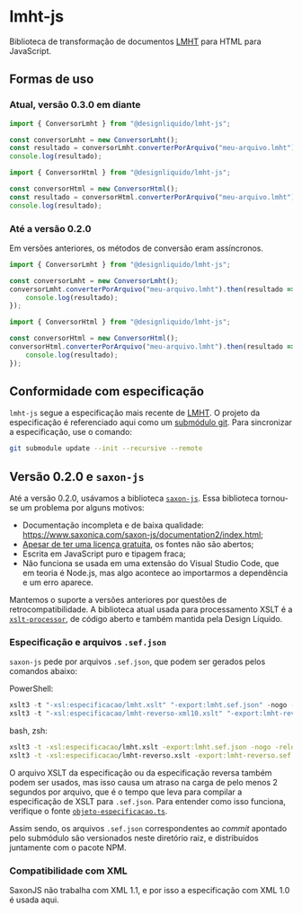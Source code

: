 # lmht-js

Biblioteca de transformação de documentos [LMHT](https://github.com/DesignLiquido/LMHT) para HTML para JavaScript.

## Formas de uso

### Atual, versão 0.3.0 em diante

```js
import { ConversorLmht } from "@designliquido/lmht-js";

const conversorLmht = new ConversorLmht();
const resultado = conversorLmht.converterPorArquivo("meu-arquivo.lmht");
console.log(resultado);
```

```js
import { ConversorHtml } from "@designliquido/lmht-js";

const conversorHtml = new ConversorHtml();
const resultado = conversorHtml.converterPorArquivo("meu-arquivo.lmht");
console.log(resultado);
```

### Até a versão 0.2.0

Em versões anteriores, os métodos de conversão eram assíncronos.

```js
import { ConversorLmht } from "@designliquido/lmht-js";

const conversorLmht = new ConversorLmht();
conversorLmht.converterPorArquivo("meu-arquivo.lmht").then(resultado => {
    console.log(resultado);
});
```

```js
import { ConversorHtml } from "@designliquido/lmht-js";

const conversorHtml = new ConversorHtml();
conversorHtml.converterPorArquivo("meu-arquivo.lmht").then(resultado => {
    console.log(resultado);
});
```

## Conformidade com especificação 

`lmht-js` segue a especificação mais recente de [LMHT](https://github.com/DesignLiquido/LMHT). O projeto da especificação é referenciado aqui como um [submódulo git](https://git-scm.com/docs/git-submodule/pt_BR). Para sincronizar a especificação, use o comando:

```sh
git submodule update --init --recursive --remote
```

## Versão 0.2.0 e `saxon-js`

Até a versão 0.2.0, usávamos a biblioteca [`saxon-js`](https://www.npmjs.com/package/saxon-js). Essa biblioteca tornou-se um problema por alguns motivos:

- Documentação incompleta e de baixa qualidade: https://www.saxonica.com/saxon-js/documentation2/index.html;
- [Apesar de ter uma licença gratuita](https://www.saxonica.com/saxon-js/documentation2/index.html#!conditions/public-license), os fontes não são abertos;
- Escrita em JavaScript puro e tipagem fraca;
- Não funciona se usada em uma extensão do Visual Studio Code, que em teoria é Node.js, mas algo acontece ao importarmos a dependência e um erro aparece.

Mantemos o suporte a versões anteriores por questões de retrocompatibilidade. A biblioteca atual usada para processamento XSLT é a [`xslt-processor`](https://github.com/DesignLiquido/xslt-processor), de código aberto e também mantida pela Design Líquido.

### Especificação e arquivos `.sef.json`

`saxon-js` pede por arquivos `.sef.json`, que podem ser gerados pelos comandos abaixo:

PowerShell:
```powershell
xslt3 -t "-xsl:especificacao/lmht.xslt" "-export:lmht.sef.json" -nogo -relocate
xslt3 -t "-xsl:especificacao/lmht-reverso-xml10.xslt" "-export:lmht-reverso-xml10.sef.json" -nogo -relocate
```

bash, zsh:
```sh
xslt3 -t -xsl:especificacao/lmht.xslt -export:lmht.sef.json -nogo -relocate
xslt3 -t -xsl:especificacao/lmht-reverso.xslt -export:lmht-reverso.sef.json -nogo -relocate
```

O arquivo XSLT da especificação ou da especificação reversa também podem ser usados, mas isso causa um atraso na carga de pelo menos 2 segundos por arquivo, que é o tempo que leva para compilar a especificação de XSLT para `.sef.json`. Para entender como isso funciona, verifique o fonte [`objeto-especificacao.ts`](https://github.com/DesignLiquido/lmht-js/blob/4260f8006a289d38f5447deac35d92e3a7d9af98/objeto-especificacao.ts). 

Assim sendo, os arquivos `.sef.json` correspondentes ao _commit_ apontado pelo submódulo são versionados neste diretório raiz, e distribuídos juntamente com o pacote NPM.

### Compatibilidade com XML

SaxonJS não trabalha com XML 1.1, e por isso a especificação com XML 1.0 é usada aqui.
